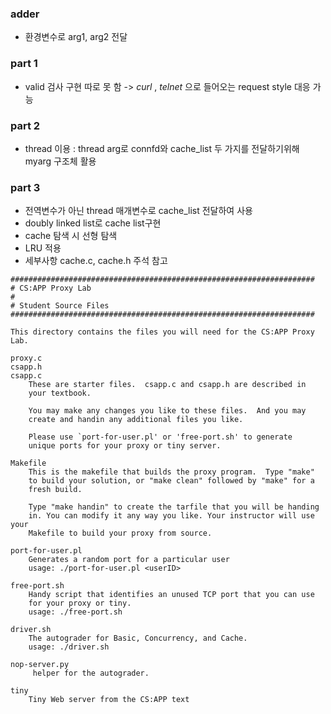 ### adder
- 환경변수로 arg1, arg2 전달
### part 1
- valid 검사 구현 따로 못 함 -> _curl_ ,  _telnet_ 으로 들어오는 request style 대응 가능
### part 2
- thread 이용 : thread arg로 connfd와 cache_list 두 가지를 전달하기위해 myarg 구조체 활용
### part 3
- 전역변수가 아닌 thread 매개변수로 cache_list 전달하여 사용
- doubly linked list로 cache list구현
- cache 탐색 시 선형 탐색
- LRU 적용
- 세부사항 cache.c, cache.h 주석 참고 
```
####################################################################
# CS:APP Proxy Lab
#
# Student Source Files
####################################################################

This directory contains the files you will need for the CS:APP Proxy
Lab.

proxy.c
csapp.h
csapp.c
    These are starter files.  csapp.c and csapp.h are described in
    your textbook. 

    You may make any changes you like to these files.  And you may
    create and handin any additional files you like.

    Please use `port-for-user.pl' or 'free-port.sh' to generate
    unique ports for your proxy or tiny server. 

Makefile
    This is the makefile that builds the proxy program.  Type "make"
    to build your solution, or "make clean" followed by "make" for a
    fresh build. 

    Type "make handin" to create the tarfile that you will be handing
    in. You can modify it any way you like. Your instructor will use your
    Makefile to build your proxy from source.

port-for-user.pl
    Generates a random port for a particular user
    usage: ./port-for-user.pl <userID>

free-port.sh
    Handy script that identifies an unused TCP port that you can use
    for your proxy or tiny. 
    usage: ./free-port.sh

driver.sh
    The autograder for Basic, Concurrency, and Cache.        
    usage: ./driver.sh

nop-server.py
     helper for the autograder.         

tiny
    Tiny Web server from the CS:APP text
```
